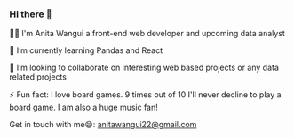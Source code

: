 ### Hi there 👋
👩‍🔧 I'm Anita Wangui a front-end web developer and upcoming data analyst

🌱 I’m currently learning Pandas and React

👯 I’m looking to collaborate on interesting web based projects or any data related projects

⚡ Fun fact: I love board games. 9 times out of 10 I'll never decline to play a board game. I am also a huge music fan!

Get in touch with me😄: anitawangui22@gmail.com

<!--
**awangui/awangui** is a ✨ _special_ ✨ repository because its `README.md` (this file) appears on your GitHub profile.

Here are some ideas to get you started:

- 🔭 I’m currently working on ...
- 🌱 I’m currently learning ...
- 👯 I’m looking to collaborate on ...
- 🤔 I’m looking for help with ...
- 💬 Ask me about ...

-->
